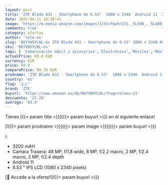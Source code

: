 ```yaml
---
layout: post
title: 'ZTE Blade A31 - Smartphone de 6.53"  1080 x 2340  Android 11  2 GB RAM  32 GB Alamcenamient  Octa-Core 4 G  3200 mAH  Azul'
date: 2022-04-11 18:28:41
image: 'https://m.media-amazon.com/images/I/41rPpwhnIIS._SL500_._SL400_.jpg'
comments: true
category: ofertas
author: 'tole.es'
slug: 'B07VN5YLNL-es ZTE Blade A31 - Smartphone de 6.53" 1080 x 2340 Android 11...'
sku: 'B07VN5YLNL-es'
tags: [ 'Comunicación móvil y accesorios','Electrónica','Móviles','Móviles y smartphones libres','android','zte', ]
actualPrice: 69.0 EUR
currency: EUR
price: 69.0
comparePrice: 94.78 EUR
prodname: 'ZTE Blade A31 - Smartphone de 6.53"  1080 x 2340  Android 11  2 GB RAM  32 GB Alamcenamient  Octa-Core 4 G  3200 mAH  Azul'
country: 'es'
flag: '🇪🇸'
brand: 'ZTE'
buyurl: 'https://www.amazon.es/dp/B07VN5YLNL/?tag=tolees-21'
descuento: '27.20'
average: '69.0'
---
```


Tienes [{{< param title >}}]({{< param buyurl >}}) en el siguiente enlace!

[![{{< param prodname >}}]({{< param image >}})]({{< param buyurl >}})

ℹ️:

- 3200 mAH
- Camara Trasera: 48 MP, f/1.8 wide, 8 MP, f/2.2 macro, 2 MP, f/2.4 macro, 2 MP, f/2.4 depth
- Android 11
- 6.53 " IPS LCD (1080 x 2340 pixels)

[🛒 Accede a la oferta!!]({{< param buyurl >}})
